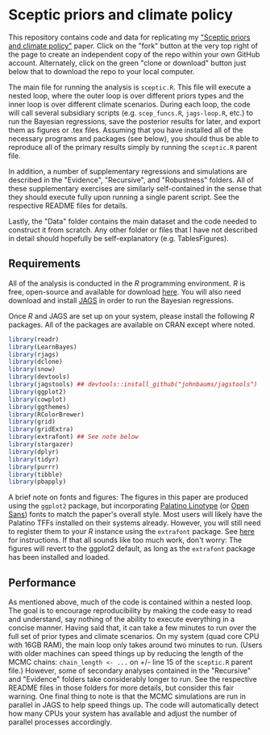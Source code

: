 # Sceptic priors and climate policy

This repository contains code and data for replicating my ["Sceptic priors and climate policy"](https://drive.google.com/file/d/0B6AgOxtQA9dTcjRmZkNjMVhuVFU/view?usp=sharing) paper. Click on the "fork" button at the very top right of the page to create an independent copy of the repo within your own GitHub account. Alternately, click on the green "clone or download" button just below that to download the repo to your local computer.

The main file for running the analysis is `sceptic.R`. This file will execute a nested loop, where the outer loop is over different priors types and the inner loop is over different climate scenarios. During each loop, the code will call several subsidiary scripts (e.g. `scep_funcs.R`, `jags-loop.R`, etc.) to run the Bayesian regressions, save the posterior results for later, and export them as figures or .tex files. Assuming that you have installed all of the necessary programs and packages (see below), you should thus be able to reproduce all of the primary results simply by running the `sceptic.R` parent file.

In addition, a number of supplementary regressions and simulations are described in the "Evidence", "Recursive", and "Robustness" folders. All of these supplementary exercises are similarly self-contained in the sense that they should execute fully upon running a single parent script. See the respective README files for details.

Lastly, the "Data" folder contains the main dataset and the code needed to construct it from scratch. Any other folder or files that I have not described in detail should hopefully be self-explanatory (e.g. TablesFigures).

## Requirements

All of the analysis is conducted in the *R* programming environment. *R* is free, open-source and available for download [here](https://www.r-project.org/). You will also need download and install [JAGS](http://mcmc-jags.sourceforge.net/) in order to run the Bayesian regressions.

Once *R* and JAGS are set up on your system, please install the following *R* packages. All of the packages are available on CRAN except where noted.

```r
library(readr)
library(LearnBayes)
library(rjags)
library(dclone)
library(snow)
library(devtools)
library(jagstools) ## devtools::install_github("johnbaums/jagstools")
library(ggplot2)
library(cowplot)
library(ggthemes)
library(RColorBrewer)
library(grid)
library(gridExtra)
library(extrafont) ## See note below
library(stargazer)
library(dplyr)
library(tidyr)
library(purrr)
library(tibble)
library(pbapply)
```

A brief note on fonts and figures: The figures in this paper are produced using the `ggplot2` package, but incorporating [Palatino Linotype](http://www.myfontfree.com/palatino-linotype-myfontfreecom126f31679.htm) (or [Open Sans](https://fonts.google.com/specimen/Open+Sans)) fonts to match the paper's overall style. Most users will likely have the Palatino TFFs installed on their systems already. However, you will still need to register them to your *R* instance using the `extrafont` package. See [here](https://github.com/wch/extrafont) for instructions. If that all sounds like too much work, don't worry: The figures will revert to the ggplot2 default, as long as the `extrafont` package has been installed and loaded.

## Performance
As mentioned above, much of the code is contained within a nested loop. The goal is to encourage reproducibility by making the code easy to read and understand, say nothing of the ability to execute everything in a concise manner. Having said that, it can take a few minutes to run over the full set of prior types and climate scenarios. On my system (quad core CPU with 16GB RAM), the main loop only takes around two minutes to run. (Users with older machines can speed things up by reducing the length of the MCMC chains: `chain_length <- ...` on +/- line 15 of the `sceptic.R` parent file.) However, some of secondary analyses contained in the "Recursive" and "Evidence" folders take considerably longer to run. See the respective README files in those folders for more details, but consider this fair warning. One final thing to note is that the MCMC simulations are run in parallel in JAGS to help speed things up. The code will automatically detect how many CPUs your system has available and adjust the number of parallel processes accordingly.
